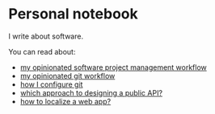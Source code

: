 # Personal notebook

I write about software.

You can read about:
- [my opinionated software project management workflow](./001_opinionated_sw_project_development_framework.md)
- [my opinionated git workflow](./003_opinionated_git_workflow.md)
- [how I configure git](./002_git_github_config.md)
- [which approach to designing a public API?](./004_choosing_api_tech.md)
- [how to localize a web app?](./005_how_to_localize_app.md)
